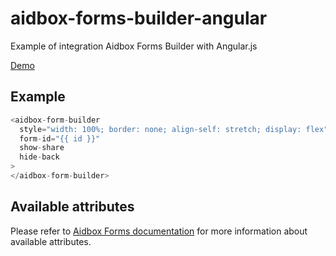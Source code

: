 # aidbox-forms-builder-angular

Example of integration Aidbox Forms Builder with Angular.js

[Demo](https://aidbox.github.io/examples/aidbox-forms-builder-angular/)


## Example

```js
<aidbox-form-builder
  style="width: 100%; border: none; align-self: stretch; display: flex"
  form-id="{{ id }}"
  show-share
  hide-back
>
</aidbox-form-builder>
```

## Available attributes
Please refer to [Aidbox Forms documentation](https://docs.aidbox.app/modules/aidbox-forms/aidbox-ui-builder-alpha/embedding-builder) for more information about available attributes.
